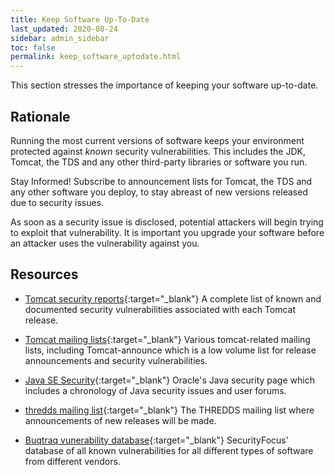 ```yaml
---
title: Keep Software Up-To-Date
last_updated: 2020-08-24
sidebar: admin_sidebar
toc: false
permalink: keep_software_uptodate.html
---
```


This section stresses the importance of keeping your software up-to-date.

## Rationale

Running the most current versions of software keeps your environment protected against _known_ security vulnerabilities.
This includes the JDK, Tomcat, the TDS and any other third-party libraries or software you run.

Stay Informed!
Subscribe to announcement lists for Tomcat, the TDS and any other software you deploy, to stay abreast of new versions released due to security issues.

As soon as a security issue is disclosed, potential attackers will begin trying to exploit that vulnerability.
It is important you upgrade your software before an attacker uses the vulnerability against you.

## Resources

* [Tomcat security reports](https://tomcat.apache.org/security.html){:target="_blank"}
  A complete list of known and documented security vulnerabilities associated with each Tomcat release.

* [Tomcat mailing lists](https://tomcat.apache.org/lists.html){:target="_blank"}
  Various tomcat-related mailing lists, including Tomcat-announce which is a low volume list for release announcements and security vulnerabilities.

* [Java SE Security](https://www.oracle.com/java/technologies/javase/javase-tech-security.html){:target="_blank"}
  Oracle's Java security page which includes a chronology of Java security issues and user forums.

* [thredds mailing list](https://www.unidata.ucar.edu/mailing_lists/archives/thredds/){:target="_blank"}
  The THREDDS mailing list where announcements of new releases will be made.

* [Buqtraq vunerability database](https://www.securityfocus.com/vulnerabilities){:target="_blank"}
  SecurityFocus' database of all known vulnerabilities for all different types of software from different vendors.